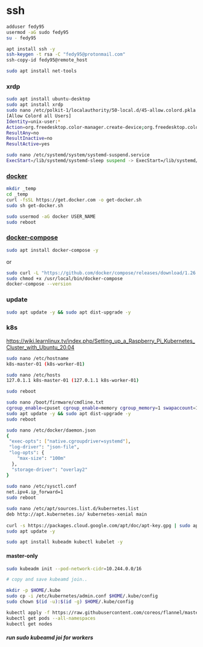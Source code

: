 # ssh
```bash
adduser fedy95
usermod -aG sudo fedy95
su - fedy95

apt install ssh -y
ssh-keygen -t rsa -C "fedy95@protonmail.com"
ssh-copy-id fedy95@remote_host

sudo apt install net-tools
```
### xrdp
```bash
sudo apt install ubuntu-desktop
sudo apt install xrdp
sudo nano /etc/polkit-1/localauthority/50-local.d/45-allow.colord.pkla
[Allow Colord all Users]
Identity=unix-user:*
Action=org.freedesktop.color-manager.create-device;org.freedesktop.color-manager.create-profile;org.freedesktop.color-manager.delete-device;org.freedesktop.color-manager.delete-profile;org.freedesktop.color-manager.modify-device;org.freedesktop.color-manager.modify-profile
ResultAny=no
ResultInactive=no
ResultActive=yes

sudo nano /etc/systemd/system/systemd-suspend.service
ExecStart=/lib/systemd/systemd-sleep suspend -> ExecStart=/lib/systemd/systemd-sleep ignore
```

### [docker](https://docs.docker.com/engine/install/ubuntu/#install-using-the-convenience-script)
```bash
mkdir _temp
cd _temp
curl -fsSL https://get.docker.com -o get-docker.sh
sudo sh get-docker.sh

sudo usermod -aG docker USER_NAME
sudo reboot
```

### [docker-compose](https://docs.docker.com/compose/install/)
```bash
sudo apt install docker-compose -y
```
or
```bash
sudo curl -L "https://github.com/docker/compose/releases/download/1.26.0/docker-compose-$(uname -s)-$(uname -m)" -o /usr/local/bin/docker-compose
sudo chmod +x /usr/local/bin/docker-compose
docker-compose --version
```

### update
```bash
sudo apt update -y && sudo apt dist-upgrade -y
```

### k8s
https://wiki.learnlinux.tv/index.php/Setting_up_a_Raspberry_Pi_Kubernetes_Cluster_with_Ubuntu_20.04

```bash
sudo nano /etc/hostname
k8s-master-01 (k8s-worker-01)

sudo nano /etc/hosts
127.0.1.1 k8s-master-01 (127.0.1.1 k8s-worker-01)

sudo reboot
```

```bash
sudo nano /boot/firmware/cmdline.txt 
cgroup_enable=cpuset cgroup_enable=memory cgroup_memory=1 swapaccount=1
sudo apt update -y && sudo apt dist-upgrade -y
sudo reboot
```

```bash
sudo nano /etc/docker/daemon.json
{
 "exec-opts": ["native.cgroupdriver=systemd"],
 "log-driver": "json-file",
 "log-opts": {
    "max-size": "100m"
  },
  "storage-driver": "overlay2"
}
 
sudo nano /etc/sysctl.conf
net.ipv4.ip_forward=1
sudo reboot

sudo nano /etc/apt/sources.list.d/kubernetes.list
deb http://apt.kubernetes.io/ kubernetes-xenial main
 
curl -s https://packages.cloud.google.com/apt/doc/apt-key.gpg | sudo apt-key add -
sudo apt update -y

sudo apt install kubeadm kubectl kubelet -y
```

#### master-only
```bash
sudo kubeadm init --pod-network-cidr=10.244.0.0/16

# copy and save kubeamd join..

mkdir -p $HOME/.kube
sudo cp -i /etc/kubernetes/admin.conf $HOME/.kube/config
sudo chown $(id -u):$(id -g) $HOME/.kube/config

kubectl apply -f https://raw.githubusercontent.com/coreos/flannel/master/Documentation/kube-flannel.yml
kubectl get pods --all-namespaces
kubectl get nodes

```

##### run sudo kubeamd joi for workers
